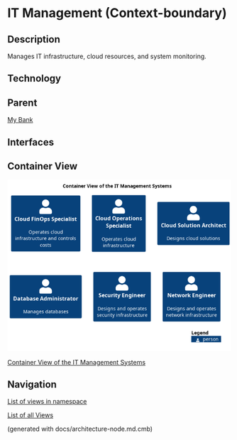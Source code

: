 # IT Management (Context-boundary)
## Description
Manages IT infrastructure, cloud resources, and system monitoring.

## Technology


## Parent
[My Bank](../../mybank/mybank-plc.md)

## Interfaces

## Container View
![Container View of the IT Management Systems](../../mybank/it-management/container-view.png)

[Container View of the IT Management Systems](../../mybank/it-management/container-view.md)


## Navigation
[List of views in namespace](./views-in-namespace.md)

[List of all Views](../../views.md)

(generated with docs/architecture-node.md.cmb)
